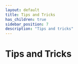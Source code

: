 ```yaml
---
layout: default
title: Tips and Tricks
has_children: true
sidebar_position: 7
description: "Tips and tricks"
---
```


# Tips and Tricks
